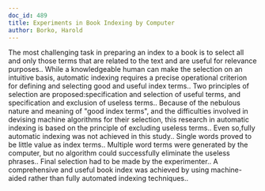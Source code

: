 ```yaml
---
doc_id: 489
title: Experiments in Book Indexing by Computer
author: Borko, Harold
---
```


The most challenging task in preparing an index to a book is to select all 
and only those terms that are related to the text and are useful for relevance 
purposes.. While a knowledgeable human can make the selection on an intuitive 
basis, automatic indexing requires a precise operational criterion for defining 
and selecting good and useful index terms.. Two principles of selection are 
proposed:specification and selection of useful terms, and specification and 
exclusion of useless terms.. Because of the nebulous nature and meaning of
"good index terms", and the difficulties involved in devising machine algorithms
for their selection, this research in automatic indexing is based on the 
principle of excluding useless terms.. Even so,fully automatic indexing was not 
achieved in this study.. Single words proved to be little value as index terms..
Multiple word terms were generated by the computer, but no algorithm could 
successfully eliminate the useless phrases.. Final selection had to be made by 
the experimenter.. A comprehensive and useful book index was achieved by using 
machine-aided rather than fully automated indexing techniques..